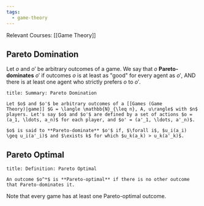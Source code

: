 ```yaml
---
tags:
  - game-theory
---
```

Relevant Courses: [[Game Theory]]

## Pareto Domination

Let $o$ and $o'$ be arbitrary outcomes of a game. We say that $o$ **Pareto-dominates** $o'$ if outcomes $o$ is at least as "good" for every agent as $o'$, AND there is at least one agent who strictly prefers $o$ to $o'$.

```ad-summary
title: Summary: Pareto Domination

Let $o$ and $o'$ be arbitrary outcomes of a [[Games (Game Theory)|game]] $G = \langle \mathbb{N}_{\leq n}, A, u\rangle$ with $n$ players. Let's say $o$ and $o'$ are defined by a set of actions $o = (a_1, \ldots, a_n)$ for each player, and $o' = (a'_1, \ldots, a'_n)$.

$o$ is said to **Pareto-dominate** $o'$ if, $\forall i$, $u_i(a_i) \geq u_i(a'_i)$ and $\exists k$ for which $u_k(a_k) > u_k(a'_k)$.
```

## Pareto Optimal

```ad-summary
title: Definition: Pareto Optimal

An outcome $o^*$ is **Pareto-optimal** if there is no other outcome that Pareto-dominates it.
```

Note that every game has at least one Pareto-optimal outcome.